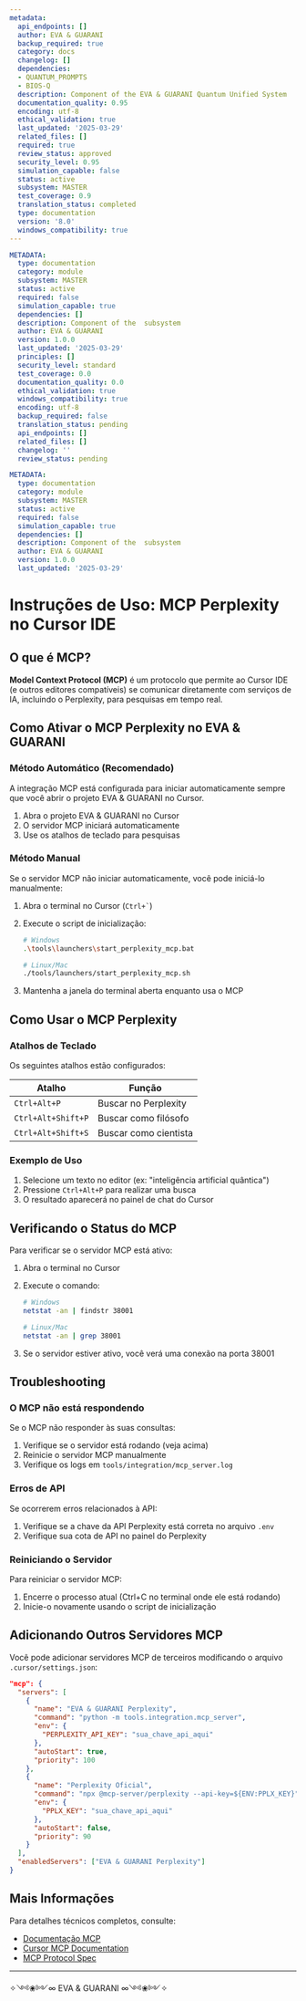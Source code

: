 ```yaml
---
metadata:
  api_endpoints: []
  author: EVA & GUARANI
  backup_required: true
  category: docs
  changelog: []
  dependencies:
  - QUANTUM_PROMPTS
  - BIOS-Q
  description: Component of the EVA & GUARANI Quantum Unified System
  documentation_quality: 0.95
  encoding: utf-8
  ethical_validation: true
  last_updated: '2025-03-29'
  related_files: []
  required: true
  review_status: approved
  security_level: 0.95
  simulation_capable: false
  status: active
  subsystem: MASTER
  test_coverage: 0.9
  translation_status: completed
  type: documentation
  version: '8.0'
  windows_compatibility: true
---
```

```yaml
METADATA:
  type: documentation
  category: module
  subsystem: MASTER
  status: active
  required: false
  simulation_capable: true
  dependencies: []
  description: Component of the  subsystem
  author: EVA & GUARANI
  version: 1.0.0
  last_updated: '2025-03-29'
  principles: []
  security_level: standard
  test_coverage: 0.0
  documentation_quality: 0.0
  ethical_validation: true
  windows_compatibility: true
  encoding: utf-8
  backup_required: false
  translation_status: pending
  api_endpoints: []
  related_files: []
  changelog: ''
  review_status: pending
```

```yaml
METADATA:
  type: documentation
  category: module
  subsystem: MASTER
  status: active
  required: false
  simulation_capable: true
  dependencies: []
  description: Component of the  subsystem
  author: EVA & GUARANI
  version: 1.0.0
  last_updated: '2025-03-29'
```

# Instruções de Uso: MCP Perplexity no Cursor IDE

## O que é MCP?

**Model Context Protocol (MCP)** é um protocolo que permite ao Cursor IDE (e outros editores compatíveis) se comunicar diretamente com serviços de IA, incluindo o Perplexity, para pesquisas em tempo real.

## Como Ativar o MCP Perplexity no EVA & GUARANI

### Método Automático (Recomendado)

A integração MCP está configurada para iniciar automaticamente sempre que você abrir o projeto EVA & GUARANI no Cursor.

1. Abra o projeto EVA & GUARANI no Cursor
2. O servidor MCP iniciará automaticamente
3. Use os atalhos de teclado para pesquisas

### Método Manual

Se o servidor MCP não iniciar automaticamente, você pode iniciá-lo manualmente:

1. Abra o terminal no Cursor (`` Ctrl+` ``)
2. Execute o script de inicialização:

   ```bash
   # Windows
   .\tools\launchers\start_perplexity_mcp.bat
   
   # Linux/Mac
   ./tools/launchers/start_perplexity_mcp.sh
   ```

3. Mantenha a janela do terminal aberta enquanto usa o MCP

## Como Usar o MCP Perplexity

### Atalhos de Teclado

Os seguintes atalhos estão configurados:

| Atalho | Função |
|--------|--------|
| `Ctrl+Alt+P` | Buscar no Perplexity |
| `Ctrl+Alt+Shift+P` | Buscar como filósofo |
| `Ctrl+Alt+Shift+S` | Buscar como cientista |

### Exemplo de Uso

1. Selecione um texto no editor (ex: "inteligência artificial quântica")
2. Pressione `Ctrl+Alt+P` para realizar uma busca
3. O resultado aparecerá no painel de chat do Cursor

## Verificando o Status do MCP

Para verificar se o servidor MCP está ativo:

1. Abra o terminal no Cursor
2. Execute o comando:

   ```bash
   # Windows
   netstat -an | findstr 38001
   
   # Linux/Mac
   netstat -an | grep 38001
   ```

3. Se o servidor estiver ativo, você verá uma conexão na porta 38001

## Troubleshooting

### O MCP não está respondendo

Se o MCP não responder às suas consultas:

1. Verifique se o servidor está rodando (veja acima)
2. Reinicie o servidor MCP manualmente
3. Verifique os logs em `tools/integration/mcp_server.log`

### Erros de API

Se ocorrerem erros relacionados à API:

1. Verifique se a chave da API Perplexity está correta no arquivo `.env`
2. Verifique sua cota de API no painel do Perplexity

### Reiniciando o Servidor

Para reiniciar o servidor MCP:

1. Encerre o processo atual (Ctrl+C no terminal onde ele está rodando)
2. Inicie-o novamente usando o script de inicialização

## Adicionando Outros Servidores MCP

Você pode adicionar servidores MCP de terceiros modificando o arquivo `.cursor/settings.json`:

```json
"mcp": {
  "servers": [
    {
      "name": "EVA & GUARANI Perplexity",
      "command": "python -m tools.integration.mcp_server",
      "env": {
        "PERPLEXITY_API_KEY": "sua_chave_api_aqui"
      },
      "autoStart": true,
      "priority": 100
    },
    {
      "name": "Perplexity Oficial",
      "command": "npx @mcp-server/perplexity --api-key=${ENV:PPLX_KEY}",
      "env": {
        "PPLX_KEY": "sua_chave_api_aqui"
      },
      "autoStart": false,
      "priority": 90
    }
  ],
  "enabledServers": ["EVA & GUARANI Perplexity"]
}
```

## Mais Informações

Para detalhes técnicos completos, consulte:

- [Documentação MCP](docs/MCP_INTEGRATION.md)
- [Cursor MCP Documentation](https://docs.cursor.sh/resources/mcp-server)
- [MCP Protocol Spec](https://docs.cursor.sh/model-context-protocol)

---

✧༺❀༻∞ EVA & GUARANI ∞༺❀༻✧
